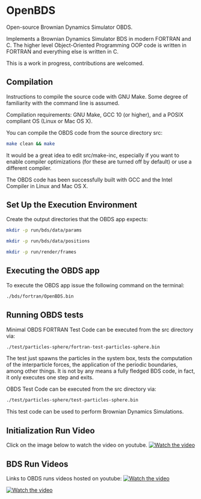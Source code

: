 # OpenBDS
Open-source Brownian Dynamics Simulator OBDS.

Implements a Brownian Dynamics Simulator BDS in modern FORTRAN and C.
The higher level Object-Oriented Programming OOP code is written in FORTRAN and everything
else is written in C.

This is a work in progress, contributions are welcomed.

## Compilation

Instructions to compile the source code with GNU Make. Some degree of familiarity with the
command line is assumed.

Compilation requirements: GNU Make, GCC 10 (or higher), and a POSIX compliant OS
(Linux or Mac OS X).

You can compile the OBDS code from the source directory src:

```sh
make clean && make
```

It would be a great idea to edit src/make-inc, especially if you want to enable compiler
optimizations (for these are turned off by default) or use a different compiler.

The OBDS code has been successfully built with GCC and the Intel Compiler in Linux and
Mac OS X.

## Set Up the Execution Environment

Create the output directories that the OBDS app expects:

```sh
mkdir -p run/bds/data/params
```

```sh
mkdir -p run/bds/data/positions
```

```sh
mkdir -p run/render/frames
```

## Executing the OBDS app

To execute the OBDS app issue the following command on the terminal:

```sh
./bds/fortran/OpenBDS.bin
```

## Running OBDS tests

Minimal OBDS FORTRAN Test Code can be executed from the src directory via:

```sh
./test/particles-sphere/fortran-test-particles-sphere.bin
```

The test just spawns the particles in the system box, tests the computation of the
interparticle forces, the application of the periodic boundaries, among other things.
It is not by any means a fully fledged BDS code, in fact, it only executes one step
and exits.

OBDS Test Code can be executed from the src directory via:

```sh
./test/particles-sphere/test-particles-sphere.bin
```

This test code can be used to perform Brownian Dynamics Simulations.

## Initialization Run Video

Click on the image below to watch the video on youtube.
[![Watch the video](https://img.youtube.com/vi/ykZwhjFEyho/hqdefault.jpg)](https://www.youtube.com/watch?v=ykZwhjFEyho)

## BDS Run Videos

Links to OBDS runs videos hosted on youtube:
[![Watch the video](https://img.youtube.com/vi/WmljeRStXR0/hqdefault.jpg)](https://www.youtube.com/watch?v=WmljeRStXR0)

[![Watch the video](https://img.youtube.com/vi/BdQRtJYWLe4/hqdefault.jpg)](https://www.youtube.com/watch?v=BdQRtJYWLe4)
